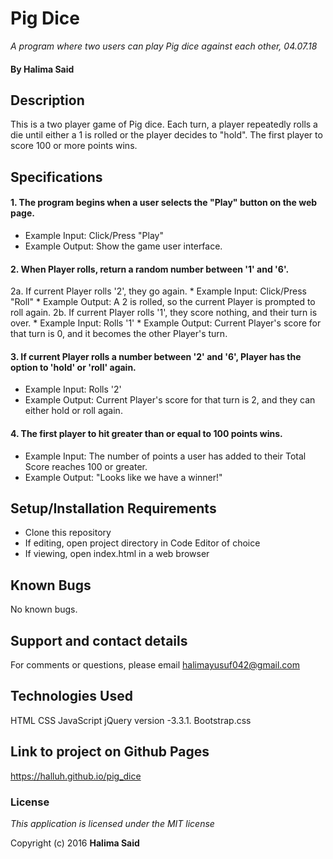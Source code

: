 # Pig Dice
_A program where two users can play Pig dice against each other, 04.07.18_

#### By **Halima Said**

## Description

This is a two player game of Pig dice. Each turn, a player repeatedly rolls a die until either a 1 is rolled or the player decides to "hold". The first player to score 100 or more points wins.

## Specifications

#### 1. The program begins when a user selects the "Play" button on the web page.

* Example Input: Click/Press "Play"
* Example Output: Show the game user interface.

#### 2. When Player rolls, return a random number between '1' and '6'.
  2a. If current Player rolls '2', they go again.
    * Example Input: Click/Press "Roll"
    * Example Output: A 2 is rolled, so the current Player is prompted to roll again.
  2b. If current Player rolls '1', they score nothing, and their turn is over.
    * Example Input: Rolls '1'
    * Example Output: Current Player's score for that turn is 0, and it becomes the other Player's turn.

#### 3. If current Player rolls a number between '2' and '6', Player has the option to 'hold' or 'roll' again.

* Example Input: Rolls '2'
* Example Output: Current Player's score for that turn is 2, and they can either hold or roll again.

#### 4. The first player to hit greater than or equal to 100 points wins.

* Example Input: The number of points a user has added to their Total Score reaches 100 or greater.
* Example Output: "Looks like we have a winner!"

## Setup/Installation Requirements

* Clone this repository
* If editing, open project directory in Code Editor of choice
* If viewing, open index.html in a web browser

## Known Bugs

No known bugs.

## Support and contact details

For comments or questions, please email halimayusuf042@gmail.com

## Technologies Used

HTML
CSS
JavaScript
jQuery version -3.3.1.
Bootstrap.css

## Link to project on Github Pages

https://halluh.github.io/pig_dice

### License

*This application is licensed under the MIT license*

Copyright (c) 2016 **Halima Said**
